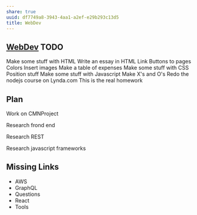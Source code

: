 ```yaml
---
share: true
uuid: df7749a8-3943-4aa1-a2ef-e29b293c13d5
title: WebDev
---
```

[WebDev](/df7749a8-3943-4aa1-a2ef-e29b293c13d5)
TODO
----

Make some stuff with HTML Write an essay in HTML Link Buttons to pages Colors Insert images Make a table of expenses Make some stuff with CSS Position stuff Make some stuff with Javascript Make X's and O's Redo the nodejs course on Lynda.com This is the real homework

Plan
----

Work on CMNProject

Research frond end

Research REST

Research javascript frameworks

Missing Links
-------------

*   AWS
*   GraphQL
*   Questions
*   React
*   Tools